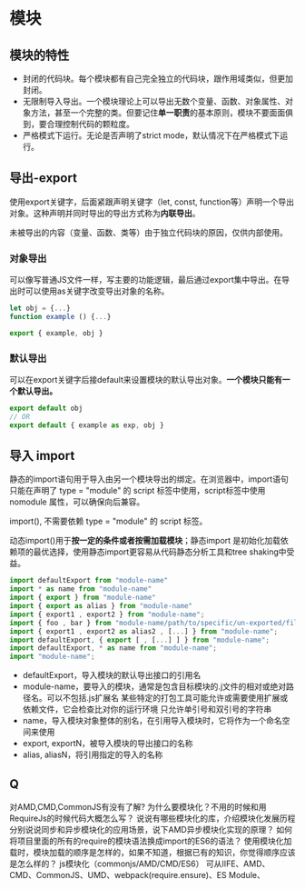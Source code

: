 # 模块
## 模块的特性
- 封闭的代码块。每个模块都有自己完全独立的代码块，跟作用域类似，但更加封闭。
- 无限制导入导出。一个模块理论上可以导出无数个变量、函数、对象属性、对象方法，甚至一个完整的类。但要记住**单一职责**的基本原则，模块不要面面俱到，要合理控制代码的颗粒度。
- 严格模式下运行。无论是否声明了strict mode，默认情况下在严格模式下运行。

## 导出-export
使用export关键字，后面紧跟声明关键字（let, const, function等）声明一个导出对象。这种声明并同时导出的导出方式称为**内联导出**。

未被导出的内容（变量、函数、类等）由于独立代码块的原因，仅供内部使用。

### 对象导出

可以像写普通JS文件一样，写主要的功能逻辑，最后通过export集中导出。在导出时可以使用as关键字改变导出对象的名称。
```javascript
let obj = {...}
function example () {...}

export { example, obj }
```
### 默认导出

可以在export关键字后接default来设置模块的默认导出对象。**一个模块只能有一个默认导出。**
```javascript
export default obj
// OR
export default { example as exp, obj }
```
## 导入 import
静态的import语句用于导入由另一个模块导出的绑定。在浏览器中，import语句只能在声明了 type = "module" 的 script 标签中使用，script标签中使用 nomodule 属性，可以确保向后兼容。

import(), 不需要依赖 type = "module" 的 script 标签。

动态import()用于**按一定的条件或者按需加载模块**；静态import 是初始化加载依赖项的最优选择，使用静态import更容易从代码静态分析工具和tree shaking中受益。

```javascript
import defaultExport from "module-name"
import * as name from "module-name"
import { export } from "module-name"
import { export as alias } from "module-name"
import { export1 , export2 } from "module-name";
import { foo , bar } from "module-name/path/to/specific/un-exported/file";
import { export1 , export2 as alias2 , [...] } from "module-name";
import defaultExport, { export [ , [...] ] } from "module-name";
import defaultExport, * as name from "module-name";
import "module-name";

```
- defaultExport，导入模块的默认导出接口的引用名
- module-name，要导入的模块，通常是包含目标模块的.j文件的相对或绝对路径名。可以不包括.js扩展名
  某些特定的打包工具可能允许或需要使用扩展或依赖文件，它会检查比对你的运行环境
  只允许单引号和双引号的字符串
- name，导入模块对象整体的别名，在引用导入模块时，它将作为一个命名空间来使用
- export, exportN，被导入模块的导出接口的名称
- alias, aliasN，将引用指定的导入的名称

## Q
对AMD,CMD,CommonJS有没有了解?
为什么要模块化？不用的时候和用RequireJs的时候代码大概怎么写？
说说有哪些模块化的库，介绍模块化发展历程
分别说说同步和异步模块化的应用场景，说下AMD异步模块化实现的原理？
如何将项目里面的所有的require的模块语法换成import的ES6的语法？
使用模块化加载时，模块加载的顺序是怎样的，如果不知道，根据已有的知识，你觉得顺序应该是怎么样的？
js模块化（commonjs/AMD/CMD/ES6）
可从IIFE、AMD、CMD、CommonJS、UMD、webpack(require.ensure)、ES Module、<script type="module"> 这几个角度考虑。

 JavaScript 中有哪些突出的模块系统（module systems ）？评价 ES 模块系统。

列出在实现不同模块系统之间互操作所涉及的一些复杂性问题（主要对 ES 模块和 CommonJS 互操作感兴趣）

### ES6和node的commonjs模块化规范区别
CommonJS是一种模块规范，成为Node.js的模块规范，ES6之前，前端也实现了一套相同的模块规范，如AMD，用来对前端模块进行管理。

ES6引入了一套新的模块规范，在语言标准层面上实现了模块功能，且实现得很简单，有望成为浏览器和服务器通用的模块解决方案。目前浏览器对ES6模块兼容性还不太好，在webpack中使用的export和import，会经过Babel转换为CommonJS规范。使用上的区别有：

1. CommonJS模块输出的是一个值的拷贝，ES6模块输出的是值的引用

import读入的变量都是只读的，不允许修改，但可以改变变量的属性；

内部的所有变量要用export导出，与其对应的值是动态绑定的关系，取到的是实时值；而CommonJS输出的是值的缓存，不存在动态更新

2. commonjs的模块是**运行时加载**的，（整体加载模块，生成一个对象，再从对象上获取属性和方法。CommonJS模块就是对象）；
  ESS6模块是**静态加载**的，在**编译时就完成模块加载**，编译时输出接口。（效率更高，且模块不是对象）
3. CommonJS是单个值导出，ES6模块可以导出多个
4. ES6模块是静态语法，import必须在模块的顶层（会被JS引擎静态分析，先于其他语句执行，)；
而CommonJS是动态语法，可以写在判断里（require是动态加载，只有运行时才知道加载的是什么模块，所以可以放在任何地方）
